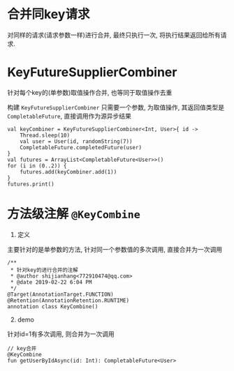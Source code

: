 # 合并同key请求

对同样的请求(请求参数一样)进行合并, 最终只执行一次, 将执行结果返回给所有请求.

# KeyFutureSupplierCombiner

针对每个key的(单参数)取值操作合并, 也等同于取值操作去重

构建 `KeyFutureSupplierCombiner` 只需要一个参数, 为取值操作, 其返回值类型是 `CompletableFuture`, 直接调用作为源异步结果

```
val keyCombiner = KeyFutureSupplierCombiner<Int, User>{ id ->
    Thread.sleep(10)
    val user = User(id, randomString(7))
    CompletableFuture.completedFuture(user)
}
val futures = ArrayList<CompletableFuture<User>>()
for (i in (0..2)) {
    futures.add(keyCombiner.add(1))
}
futures.print()
```


# 方法级注解 `@KeyCombine`

1. 定义

主要针对的是单参数的方法, 针对同一个参数值的多次调用, 直接合并为一次调用

```
/**
 * 针对key的进行合并的注解
 * @author shijianhang<772910474@qq.com>
 * @date 2019-02-22 6:04 PM
 */
@Target(AnnotationTarget.FUNCTION)
@Retention(AnnotationRetention.RUNTIME)
annotation class KeyCombine()
```

2. demo

针对id=1有多次调用, 则合并为一次调用

```
// key合并
@KeyCombine
fun getUserByIdAsync(id: Int): CompletableFuture<User>
```